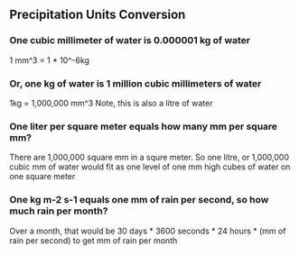 ## Precipitation Units Conversion

### One cubic millimeter of water is 0.000001 kg of water
1 mm^3 = 1 * 10^-6kg

### Or, one kg of water is 1 million cubic millimeters of water
1kg = 1,000,000 mm^3
Note, this is also a litre of water

### One liter per square meter equals how many mm per square mm?
There are 1,000,000 square mm in a squre meter. So one litre, or 1,000,000 cubic mm of water would fit as one level of one mm high cubes of water on one square meter

### One kg m-2 s-1 equals one mm of rain per second, so how much rain per month?
Over a month, that would be 30 days * 3600 seconds * 24 hours * (mm of rain per second) to get mm of rain per month

